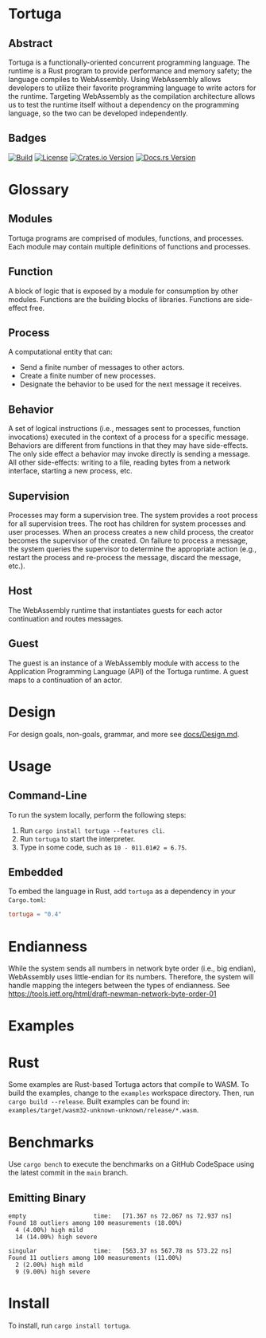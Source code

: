 # Tortuga
## Abstract
Tortuga is a functionally-oriented concurrent programming language. The runtime is a Rust program to provide performance and memory safety; the language compiles to WebAssembly. Using WebAssembly allows developers to utilize their favorite programming language to write actors for the runtime. Targeting WebAssembly as the compilation architecture allows us to test the runtime itself without a dependency on the programming language, so the two can be developed independently.

## Badges
[![Build](https://github.com/misalcedo/tortuga/actions/workflows/build.yml/badge.svg)](https://github.com/misalcedo/tortuga/actions/workflows/build.yml)
[![License](https://img.shields.io/badge/License-Apache%202.0-yellowgreen.svg)](https://opensource.org/licenses/Apache-2.0)
[![Crates.io Version](https://img.shields.io/crates/v/tortuga.svg)](https://crates.io/crates/tortuga)
[![Docs.rs Version](https://docs.rs/tortuga/badge.svg)](https://docs.rs/tortuga)

# Glossary
## Modules
Tortuga programs are comprised of modules, functions, and processes. Each module may contain multiple definitions of functions and processes.

## Function
A block of logic that is exposed by a module for consumption by other modules.
Functions are the building blocks of libraries. Functions are side-effect free.

## Process
A computational entity that can:

- Send a finite number of messages to other actors.
- Create a finite number of new processes.
- Designate the behavior to be used for the next message it receives.

## Behavior
A set of logical instructions (i.e., messages sent to processes, function invocations) executed in the context of a process for a specific message. Behaviors are different from functions in that they may have side-effects. The only side effect a behavior may invoke directly is sending a message. All other side-effects: writing to a file, reading bytes from a network interface, starting a new process, etc.

## Supervision
Processes may form a supervision tree. The system provides a root process for all supervision trees. The root has children for system processes and user processes. When an process creates a new child process, the creator becomes the supervisor of the created. On failure to process a message, the system queries the supervisor to determine the appropriate action (e.g., restart the process and re-process the message, discard the message, etc.).

## Host
The WebAssembly runtime that instantiates guests for each actor continuation and routes messages.

## Guest
The guest is an instance of a WebAssembly module with access to the Application Programming Language (API) of the Tortuga runtime. A guest maps to a continuation of an actor.

# Design
For design goals, non-goals, grammar, and more see [docs/Design.md](https://github.com/misalcedo/tortuga/blob/main/docs/design.md).

# Usage
## Command-Line
To run the system locally, perform the following steps:

1. Run `cargo install tortuga --features cli`.
1. Run `tortuga` to start the interpreter.
1. Type in some code, such as `10 - 011.01#2 = 6.75`.

## Embedded
To embed the language in Rust, add `tortuga` as a dependency in your `Cargo.toml`:
```toml
tortuga = "0.4"
```

# Endianness
While the system sends all numbers in network byte order (i.e., big endian), WebAssembly uses little-endian for its numbers. Therefore, the system will handle mapping the integers between the types of endianness. See <https://tools.ietf.org/html/draft-newman-network-byte-order-01>

# Examples
# Rust
Some examples are Rust-based Tortuga actors that compile to WASM. To build the examples, change to the `examples` workspace directory. Then, run `cargo build --release`. Built examples can be found in: `examples/target/wasm32-unknown-unknown/release/*.wasm`.

# Benchmarks
Use `cargo bench` to execute the benchmarks on a GitHub CodeSpace using the latest commit in the `main` branch.

## Emitting Binary
```
empty                   time:   [71.367 ns 72.067 ns 72.937 ns]                  
Found 18 outliers among 100 measurements (18.00%)
  4 (4.00%) high mild
  14 (14.00%) high severe

singular                time:   [563.37 ns 567.78 ns 573.22 ns]                      
Found 11 outliers among 100 measurements (11.00%)
  2 (2.00%) high mild
  9 (9.00%) high severe
```

# Install
To install, run `cargo install tortuga`.
